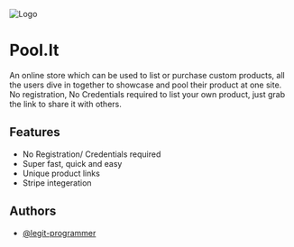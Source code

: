 
![Logo](https://i.ibb.co/c87rDXZ/Screenshot-2023-05-15-00-36-26-335-com-android-chrome.png)


# Pool.It

An online store which can be used to list or purchase custom products, all the users dive in together to showcase and pool their product at one site. No registration, No Credentials required to list your own product, just grab the link to share it with others.


## Features

- No Registration/ Credentials required 
- Super fast, quick and easy
- Unique product links
- Stripe integeration


## Authors

- [@legit-programmer](https://www.github.com/legit-programmer)

